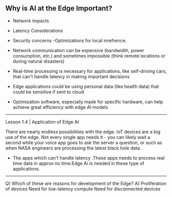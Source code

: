 ## Why is AI at the Edge Important?
- Network impacts
- Latency Considerations
- Security concerns
-Optimizations for local inrefrence.


- Network communication can be expensive (bandwidth, power consumption, etc.) and sometimes impossible (think remote locations or during natural disasters)
- Real-time processing is necessary for applications, like self-driving cars, that can't handle latency in making important decisions
- Edge applications could be using personal data (like health data) that could be sensitive if sent to cloud
- Optimization software, especially made for specific hardware, can help achieve great efficiency with edge AI models


--------------------------------------------------------------------------------------
Lesson 1.4 | Application of Edge AI

There are nearly endless possibilities with the edge.
IoT devices are a big use of the edge.
Not every single app needs it - you can likely wait a second while your voice app goes to ask the server a question, or such as when NASA engineers are processing the latest black hole data.


- The apps which can't handle latency .These apps needs to process  real time data in approx no time.Edge Ai is needed in these type of applications.

-------------------------------------------------------------------------------------
Q) Which of these are reasons for development of the Edge?
A) Proliferation of devices
   Need for low-latency compute
   Need for disconnected devices
